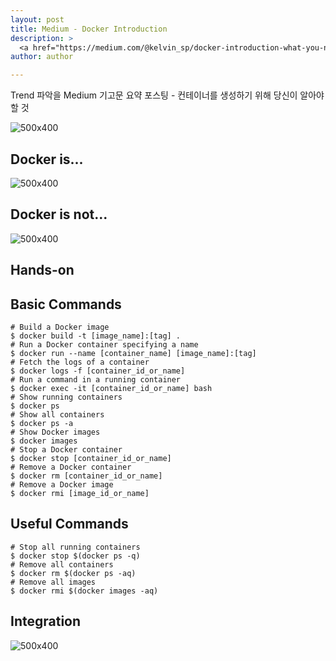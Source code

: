```yaml
---
layout: post
title: Medium - Docker Introduction
description: >
  <a href="https://medium.com/@kelvin_sp/docker-introduction-what-you-need-to-know-to-start-creating-containers-8ffaf064930a">원문 - Kelvin Salton do Prado</a>
author: author

---
```


Trend 파악을 Medium 기고문 요약 포스팅 - 컨테이너를 생성하기 위해 당신이 알아야 할 것

![500x400](https://miro.medium.com/max/1400/1*y6CvfE6WUgoIdT8Mp0Ev_g.png)

## Docker is...

![500x400](https://miro.medium.com/max/800/1*qY9Mmc2k_agwALr2UGY-8g.png)

## Docker is not...

![500x400](https://miro.medium.com/max/1400/1*gVNbunchCV5wXgnwlT-iGg.jpeg)

## Hands-on

## Basic Commands

```
# Build a Docker image
$ docker build -t [image_name]:[tag] .
# Run a Docker container specifying a name
$ docker run --name [container_name] [image_name]:[tag]
# Fetch the logs of a container
$ docker logs -f [container_id_or_name]
# Run a command in a running container
$ docker exec -it [container_id_or_name] bash
# Show running containers
$ docker ps
# Show all containers
$ docker ps -a
# Show Docker images
$ docker images
# Stop a Docker container
$ docker stop [container_id_or_name]
# Remove a Docker container
$ docker rm [container_id_or_name]
# Remove a Docker image
$ docker rmi [image_id_or_name]
```

## Useful Commands

```
# Stop all running containers
$ docker stop $(docker ps -q)
# Remove all containers
$ docker rm $(docker ps -aq)
# Remove all images
$ docker rmi $(docker images -aq)
```
## Integration

![500x400](https://miro.medium.com/max/1000/1*nWBoq5XMyxogKNGBz_rJ-A.png)
